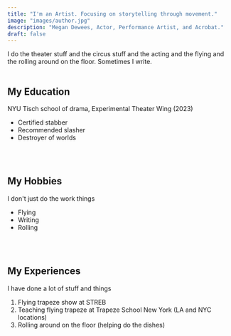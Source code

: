 ```yaml
---
title: "I'm an Artist. Focusing on storytelling through movement."
image: "images/author.jpg"
description: "Megan Dewees, Actor, Performance Artist, and Acrobat."
draft: false
---
```


I do the theater stuff and the circus stuff and the acting and the flying and the rolling around on the floor. Sometimes I write.
<br>
<br>

## My Education
NYU Tisch school of drama, Experimental Theater Wing (2023)

* Certified stabber
* Recommended slasher
* Destroyer of worlds

<br>
<br>

## My Hobbies
I don't just do the work things

* Flying
* Writing
* Rolling

<br>
<br>

## My Experiences
I have done a lot of stuff and things

1. Flying trapeze show at STREB
2. Teaching flying trapeze at Trapeze School New York (LA and NYC locations)
3. Rolling around on the floor (helping do the dishes)